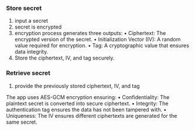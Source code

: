 ### Store secret
1. input a secret
2. secret is encrypted
3. encryption process generates three outputs:
	•	Ciphertext: The encrypted version of the secret.
	•	Initialization Vector (IV): A random value required for encryption.
	•	Tag: A cryptographic value that ensures data integrity.
4. Store the ciphertext, IV, and tag securely.

### Retrieve secret 
1. provide the previously stored ciphertext, IV, and tag


The app uses AES-GCM encryption ensuring:
	•	Confidentiality: The plaintext secret is converted into secure ciphertext.
	•	Integrity: The authentication tag ensures the data has not been tampered with.
	•	Uniqueness: The IV ensures different ciphertexts are generated for the same secret.